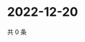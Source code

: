# 2022-12-20

共 0 条

<!-- BEGIN WEIBO -->
<!-- 最后更新时间 Tue Dec 20 2022 12:16:59 GMT+0800 (China Standard Time) -->

<!-- END WEIBO -->
